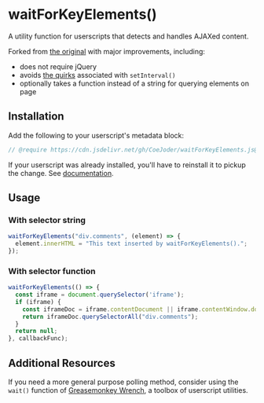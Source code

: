 # waitForKeyElements()
A utility function for userscripts that detects and handles AJAXed content. 

Forked from [the original](https://gist.github.com/BrockA/2625891) with major improvements, including:
- does not require jQuery
- avoids [the quirks](https://www.thecodeship.com/web-development/alternative-to-javascript-evil-setinterval/) associated with `setInterval()`
- optionally takes a function instead of a string for querying elements on page

## Installation
Add the following to your userscript's metadata block:
```javascript
// @require https://cdn.jsdelivr.net/gh/CoeJoder/waitForKeyElements.js@v1.2/waitForKeyElements.js
```
If your userscript was already installed, you'll have to reinstall it to pickup the change. See [documentation](https://sourceforge.net/p/greasemonkey/wiki/Metadata_Block/#require).

## Usage
### With selector string
```javascript
waitForKeyElements("div.comments", (element) => {
  element.innerHTML = "This text inserted by waitForKeyElements().";
});
```
### With selector function
```javascript
waitForKeyElements(() => {
  const iframe = document.querySelector('iframe');
  if (iframe) {
    const iframeDoc = iframe.contentDocument || iframe.contentWindow.document;
    return iframeDoc.querySelectorAll("div.comments");
  }
  return null;
}, callbackFunc);
```

## Additional Resources
If you need a more general purpose polling method, consider using the `wait()` function of [Greasemonkey Wrench](https://github.com/CoeJoder/GM_wrench), a toolbox of userscript utilities.